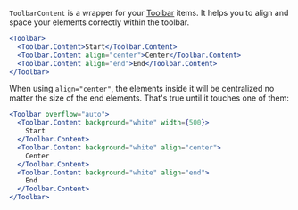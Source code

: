 `ToolbarContent` is a wrapper for your [Toolbar](/components/toolbar) items. It helps you to align and space your elements correctly within the toolbar.

```jsx
<Toolbar>
  <Toolbar.Content>Start</Toolbar.Content>
  <Toolbar.Content align="center">Center</Toolbar.Content>
  <Toolbar.Content align="end">End</Toolbar.Content>
</Toolbar>
```

When using `align="center"`, the elements inside it will be centralized no matter the size of the end elements. That's true until it touches one of them:

```jsx
<Toolbar overflow="auto">
  <Toolbar.Content background="white" width={500}>
    Start
  </Toolbar.Content>
  <Toolbar.Content background="white" align="center">
    Center
  </Toolbar.Content>
  <Toolbar.Content background="white" align="end">
    End
  </Toolbar.Content>
</Toolbar>
```